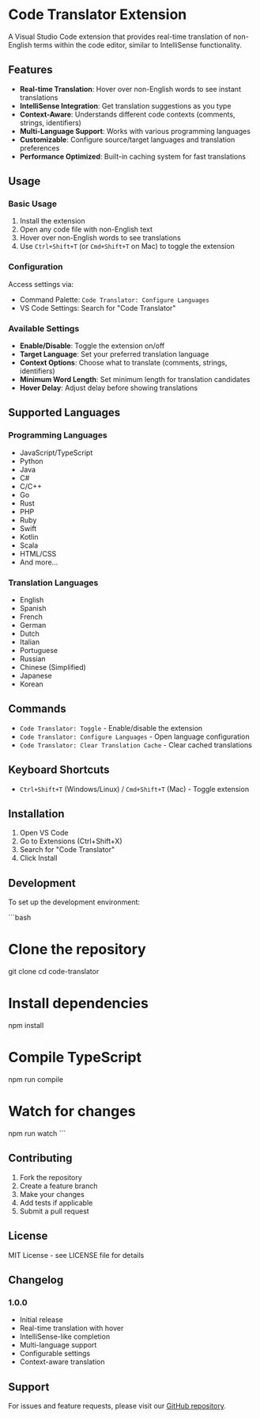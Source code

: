 # Code Translator Extension

A Visual Studio Code extension that provides real-time translation of non-English terms within the code editor, similar to IntelliSense functionality.

## Features

- **Real-time Translation**: Hover over non-English words to see instant translations
- **IntelliSense Integration**: Get translation suggestions as you type
- **Context-Aware**: Understands different code contexts (comments, strings, identifiers)
- **Multi-Language Support**: Works with various programming languages
- **Customizable**: Configure source/target languages and translation preferences
- **Performance Optimized**: Built-in caching system for fast translations

## Usage

### Basic Usage

1. Install the extension
2. Open any code file with non-English text
3. Hover over non-English words to see translations
4. Use `Ctrl+Shift+T` (or `Cmd+Shift+T` on Mac) to toggle the extension

### Configuration

Access settings via:
- Command Palette: `Code Translator: Configure Languages`
- VS Code Settings: Search for "Code Translator"

### Available Settings

- **Enable/Disable**: Toggle the extension on/off
- **Target Language**: Set your preferred translation language
- **Context Options**: Choose what to translate (comments, strings, identifiers)
- **Minimum Word Length**: Set minimum length for translation candidates
- **Hover Delay**: Adjust delay before showing translations

## Supported Languages

### Programming Languages
- JavaScript/TypeScript
- Python
- Java
- C#
- C/C++
- Go
- Rust
- PHP
- Ruby
- Swift
- Kotlin
- Scala
- HTML/CSS
- And more...

### Translation Languages
- English
- Spanish
- French
- German
- Dutch
- Italian
- Portuguese
- Russian
- Chinese (Simplified)
- Japanese
- Korean

## Commands

- `Code Translator: Toggle` - Enable/disable the extension
- `Code Translator: Configure Languages` - Open language configuration
- `Code Translator: Clear Translation Cache` - Clear cached translations

## Keyboard Shortcuts

- `Ctrl+Shift+T` (Windows/Linux) / `Cmd+Shift+T` (Mac) - Toggle extension

## Installation

1. Open VS Code
2. Go to Extensions (Ctrl+Shift+X)
3. Search for "Code Translator"
4. Click Install

## Development

To set up the development environment:

\`\`\`bash
# Clone the repository
git clone <repository-url>
cd code-translator

# Install dependencies
npm install

# Compile TypeScript
npm run compile

# Watch for changes
npm run watch
\`\`\`

## Contributing

1. Fork the repository
2. Create a feature branch
3. Make your changes
4. Add tests if applicable
5. Submit a pull request

## License

MIT License - see LICENSE file for details

## Changelog

### 1.0.0
- Initial release
- Real-time translation with hover
- IntelliSense-like completion
- Multi-language support
- Configurable settings
- Context-aware translation

## Support

For issues and feature requests, please visit our [GitHub repository](https://github.com/ash-norsidi/code-translator).

